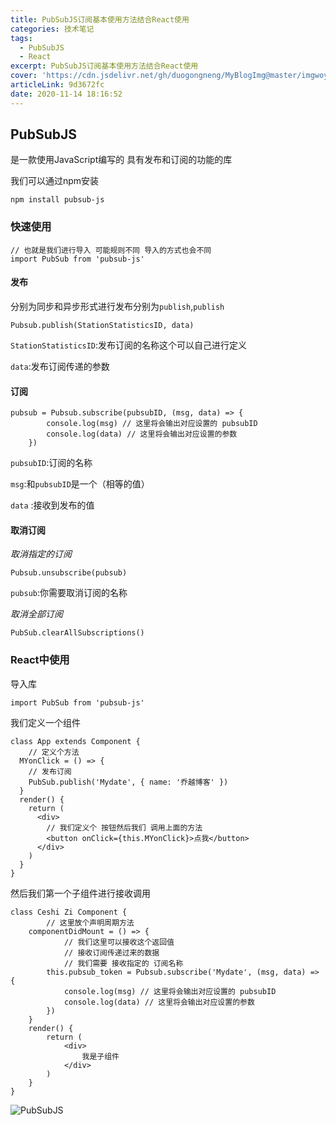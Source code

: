 ```yaml
---
title: PubSubJS订阅基本使用方法结合React使用
categories: 技术笔记
tags:
  - PubSubJS
  - React
excerpt: PubSubJS订阅基本使用方法结合React使用
cover: 'https://cdn.jsdelivr.net/gh/duogongneng/MyBlogImg@master/imgwoyasuodfeimglocalerrides.png'
articleLink: 9d3672fc
date: 2020-11-14 18:16:52
---
```


## PubSubJS

是一款使用JavaScript编写的 具有发布和订阅的功能的库

我们可以通过npm安装

```
npm install pubsub-js
```

### 快速使用

```
// 也就是我们进行导入 可能规则不同 导入的方式也会不同
import PubSub from 'pubsub-js'
```

#### 发布

分别为同步和异步形式进行发布分别为`publish`,`publish`

```
Pubsub.publish(StationStatisticsID, data)
```

`StationStatisticsID`:发布订阅的名称这个可以自己进行定义

`data`:发布订阅传递的参数

#### 订阅

```
pubsub = Pubsub.subscribe(pubsubID, (msg, data) => {
		console.log(msg) // 这里将会输出对应设置的 pubsubID
		console.log(data) // 这里将会输出对应设置的参数
	})
```

`pubsubID`:订阅的名称

`msg`:和`pubsubID`是一个（相等的值）

`data` :接收到发布的值

#### 取消订阅

*取消指定的订阅*

```
Pubsub.unsubscribe(pubsub)
```

`pubsub`:你需要取消订阅的名称

*取消全部订阅*

```
PubSub.clearAllSubscriptions()
```

### React中使用

导入库

```
import PubSub from 'pubsub-js'
```

我们定义一个组件 

```
class App extends Component {
	// 定义个方法
  MYonClick = () => {
  	// 发布订阅
    PubSub.publish('Mydate', { name: '乔越博客' })
  }
  render() {
    return (
      <div>
      	// 我们定义个 按钮然后我们 调用上面的方法
        <button onClick={this.MYonClick}>点我</button>
      </div>
    )
  }
}
```

然后我们第一个子组件进行接收调用

```
class Ceshi Zi Component {
		// 这里放个声明周期方法
    componentDidMount = () => {
    		// 我们这里可以接收这个返回值
    		// 接收订阅传递过来的数据 
    		// 我们需要 接收指定的 订阅名称
        this.pubsub_token = Pubsub.subscribe('Mydate', (msg, data) => {
            console.log(msg) // 这里将会输出对应设置的 pubsubID
            console.log(data) // 这里将会输出对应设置的参数
        })
    }
    render() {
        return (
            <div>
                我是子组件
            </div>
        )
    }
}
```

![PubSubJS](https://cdn.jsdelivr.net/gh/duogongneng/MyBlogImg@master/imgfgabudongtai.gif)